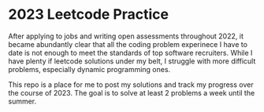 # 2023 Leetcode Practice
After applying to jobs and writing open assessments throughout 2022, it became abundantly clear that all the coding problem experinece I have to date is not enough to meet the standards of top software recruiters. While I have plenty if leetcode solutions under my belt, I struggle with more difficult problems, especially dynamic programming ones.

This repo is a place for me to post my solutions and track my progress over the course of 2023. The goal is to solve at least 2 problems a week until the summer. 
